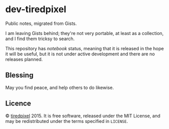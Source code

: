 # dev-tiredpixel

Public notes, migrated from Gists.

I am leaving Gists behind; they're not very portable, at least as a collection,
and I find them tricksy to search.

This repository has *notebook* status, meaning that it is released in the hope
it will be useful, but it is not under active development and there are no
releases planned.


## Blessing

May you find peace, and help others to do likewise.


## Licence

© [tiredpixel](https://www.tiredpixel.com) 2015.
It is free software, released under the MIT License, and may be redistributed
under the terms specified in `LICENSE`.
